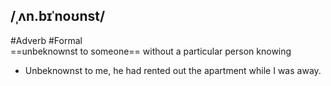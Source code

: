## /ˌʌn.bɪˈnoʊnst/
#Adverb  #Formal  
==unbeknownst to someone==
without a particular person knowing

- Unbeknownst to me, he had rented out the apartment while I was away.
